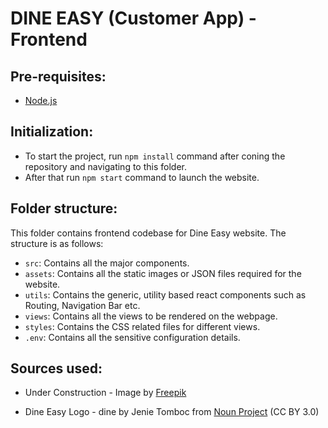 # DINE EASY (Customer App) - Frontend

## Pre-requisites:

- [Node.js](https://nodejs.org/en)

## Initialization:

- To start the project, run `npm install` command after coning the repository and navigating to this folder.
- After that run `npm start` command to launch the website.

## Folder structure:

This folder contains frontend codebase for Dine Easy website. The structure is as follows:

- `src`: Contains all the major components.
- `assets`: Contains all the static images or JSON files required for the website.
- `utils`: Contains the generic, utility based react components such as Routing, Navigation Bar etc.
- `views`: Contains all the views to be rendered on the webpage.
- `styles`: Contains the CSS related files for different views.
- `.env`: Contains all the sensitive configuration details.

## Sources used:

- Under Construction - Image by <a href="https://www.freepik.com/free-vector/hand-drawn-construction-background_1583772.htm#query=website%20under%20construction&position=0&from_view=search&track=ais">Freepik</a>

- Dine Easy Logo - dine by Jenie Tomboc from <a href="https://thenounproject.com/browse/icons/term/dine/" target="_blank" title="dine Icons">Noun Project</a> (CC BY 3.0)
